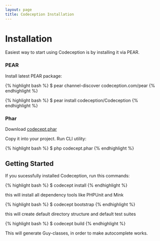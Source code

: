 ```yaml
---
layout: page
title: Codeception Installation
---
```


# Installation

Easiest way to start using Codeception is by installing it via PEAR.

### PEAR
Install latest PEAR package:

{% highlight bash %}
$ pear channel-discover codeception.com/pear
{% endhighlight %}

{% highlight bash %}
$ pear install codeception/Codeception
{% endhighlight %}

### Phar

Download [codecept.phar](https://github.com/Codeception/Codeception/raw/master/package/codecept.phar)

Copy it into your project.
Run CLI utility:

{% highlight bash %}
$ php codecept.phar
{% endhighlight %}

## Getting Started

If you sucessfully installed Codeception, run this commands:

{% highlight bash %}
$ codecept install
{% endhighlight %}

this will install all dependency tools like PHPUnit and Mink

{% highlight bash %}
$ codecept bootstrap
{% endhighlight %}

this will create default directory structure and default test suites

{% highlight bash %}
$ codecept build
{% endhighlight %}

This will generate Guy-classes, in order to make autocomplete works.